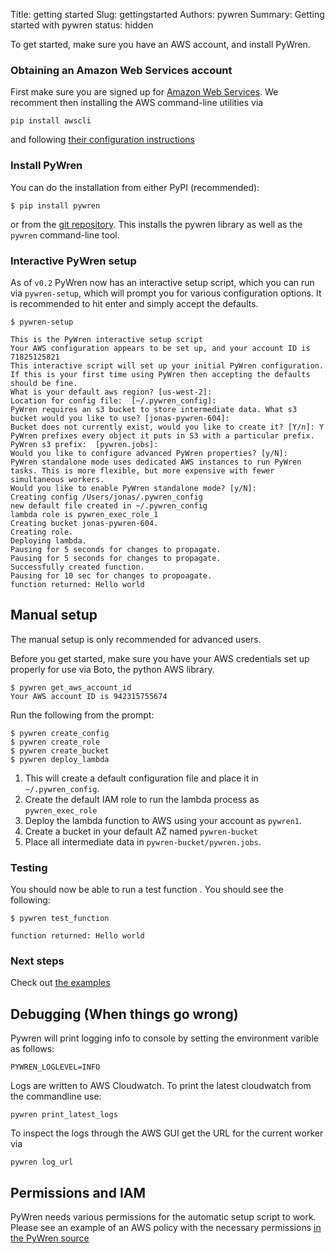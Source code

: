 Title: getting started
Slug: gettingstarted
Authors: pywren
Summary: Getting started with pywren
status: hidden


To get started, make sure you have an AWS account, and install PyWren. 

### Obtaining an Amazon Web Services account

First make sure you are signed up for [Amazon Web Services](https://aws.amazon.com/). We recomment then installing the AWS command-line utilities via
```console
pip install awscli
```

and following [their configuration instructions](http://docs.aws.amazon.com/cli/latest/userguide/cli-chap-getting-started.html )

### Install PyWren
You can do the installation from either PyPI (recommended):

```console
$ pip install pywren
```

or from the [git repository](https://github.com/pywren/pywren/). This
installs the pywren library as well as the `pywren` command-line tool. 

### Interactive PyWren setup

As of `v0.2` PyWren now has an interactive setup script, which you can
run via `pywren-setup`, which will prompt you for various configuration
options. It is recommended to hit enter and simply accept the defaults. 


```console
$ pywren-setup

This is the PyWren interactive setup script
Your AWS configuration appears to be set up, and your account ID is 71825125821
This interactive script will set up your initial PyWren configuration.
If this is your first time using PyWren then accepting the defaults should be fine.
What is your default aws region? [us-west-2]:
Location for config file:  [~/.pywren_config]:
PyWren requires an s3 bucket to store intermediate data. What s3 bucket would you like to use? [jonas-pywren-604]:
Bucket does not currently exist, would you like to create it? [Y/n]: Y
PyWren prefixes every object it puts in S3 with a particular prefix.
PyWren s3 prefix:  [pywren.jobs]:
Would you like to configure advanced PyWren properties? [y/N]:
PyWren standalone mode uses dedicated AWS instances to run PyWren tasks. This is more flexible, but more expensive with fewer simultaneous workers.
Would you like to enable PyWren standalone mode? [y/N]:
Creating config /Users/jonas/.pywren_config
new default file created in ~/.pywren_config
lambda role is pywren_exec_role_1
Creating bucket jonas-pywren-604.
Creating role.
Deploying lambda.
Pausing for 5 seconds for changes to propagate.
Pausing for 5 seconds for changes to propagate. 
Successfully created function. 
Pausing for 10 sec for changes to propoagate.
function returned: Hello world
```


## Manual setup
The manual setup is only recommended for advanced users. 

Before you get started, make sure you have your AWS credentials set up 
properly for use via Boto, the python AWS library. 

```console
$ pywren get_aws_account_id
Your AWS account ID is 942315755674
```

Run the following from the prompt:

```console
$ pywren create_config 
$ pywren create_role
$ pywren create_bucket
$ pywren deploy_lambda
```

1. This will create a default configuration file and place it in `~/.pywren_config`. 
2. Create the default IAM role to run the lambda process as `pywren_exec_role`
3. Deploy the lambda function to AWS using your account as `pywren1`. 
4. Create a bucket in your default AZ named `pywren-bucket`
4. Place all intermediate data in `pywren-bucket/pywren.jobs`. 

### Testing

You should now be able to run a test function . You should see the following:

```console
$ pywren test_function

function returned: Hello world
```

### Next steps
Check out [the examples](https://github.com/pywren/examples)


## Debugging (When things go wrong)

Pywren will print logging info to console by setting the environment
varible as follows:

```
PYWREN_LOGLEVEL=INFO
```

Logs are written to AWS Cloudwatch. To print the latest cloudwatch from the commandline use:
```
pywren print_latest_logs
```

To inspect the logs through the AWS GUI get the URL for the current worker
via 
```
pywren log_url
```

## Permissions and IAM 

PyWren needs various permissions for the automatic setup script to work. 
Please see an example of an AWS policy with the necessary permissions [in the PyWren source](https://github.com/pywren/pywren/blob/master/tests/default_pywren_user_permissions.json ) 
